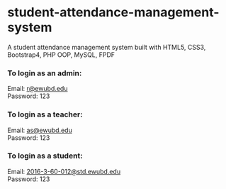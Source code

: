﻿# student-attendance-management-system
A student attendance management system built with HTML5, CSS3, Bootstrap4, PHP OOP, MySQL, FPDF

### To login as an admin: 
Email: r@ewubd.edu <br>
Password: 123

### To login as a teacher: 
Email: as@ewubd.edu <br>
Password: 123

### To login as a student: 
Email: 2016-3-60-012@std.ewubd.edu <br>
Password: 123
